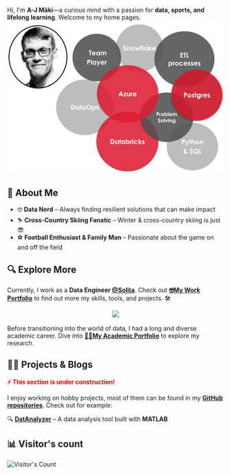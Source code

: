 <!-- Please be freely to check my codes -->

<!-- # 👋 Welcome! I'm **A-J Mäki** -->
Hi, I'm **A-J Mäki**—a curious mind with a passion for **data, sports, and lifelong learning**. Welcome to my home pages.  
![my](pics/ajm_de_bubble.png)

## 🚀 **About Me**  

- 🤓 **Data Nerd** – Always finding resilient solutions that can make impact   
- ⛷️ **Cross-Country Skiing Fanatic** – Winter & cross-country skiing is just 😎  
- ⚽ **Football Enthusiast & Family Man** – Passionate about the game on and off the field  

## 🔍 **Explore More**  
Currently, I work as a **Data Engineer [@Solita](https://www.solita.fi/)**. Check out <a href="https://anahill.github.io/portfolio/" class="green-text">**🤓My Work Portfolio**</a> to find out more my skills, tools, and projects. 🛠️

<p align="center">
  <img src="https://skillicons.dev/icons?i=azure,postgres,python,powershell,bash" />
</p>

Before transitioning into the world of data, I had a long and diverse academic career. Dive into 
<a href="https://anahill.github.io/academic-portfolio/" class="red-text">**👨‍🔬My Academic Portfolio**</a> to explore my research.  


## 📂📝 Projects & Blogs
<span style="color:red"><strong>⚡ This section is under construction!</strong></span>  

I enjoy working on hobby projects, most of them can be found in my **[GitHub repositories](https://github.com/AnaHill?tab=repositories)**. Check out for example:  

🔍 **[DatAnalyzer](https://github.com/AnaHill/DatAnalyzer)** – A data analysis tool built with **MATLAB**

## 📊 **Visitor's count**
<div align="left">   
  <img src="https://profile-counter.glitch.me/AnaHill/count.svg" alt="Visitor's Count" />
</div>
